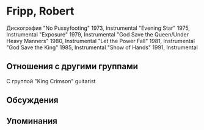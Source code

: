 # Fripp, Robert

Дискография
"No Pussyfooting" 1973, Instrumental
"Evening Star" 1975, Instrumental
"Exposure" 1979, Instrumental
"God Save the Queen/Under Heavy Manners" 1980, Instrumental
"Let the Power Fall" 1981, Instrumental
"God Save the King" 1985, Instrumental
"Show of Hands" 1991, Instrumental

## Отношения с другими группами

C группой "King Crimson" guitarist

## Обсуждения


## Упоминания

